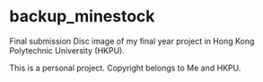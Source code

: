 # backup_minestock

Final submission Disc image of my final year project in Hong Kong Polytechnic University (HKPU).

This is a personal project. Copyright belongs to Me and HKPU.
